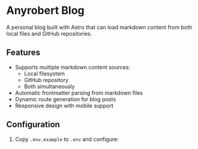 # Anyrobert Blog

A personal blog built with Astro that can load markdown content from both local files and GitHub repositories.

## Features

- Supports multiple markdown content sources:
  - Local filesystem
  - GitHub repository
  - Both simultaneously
- Automatic frontmatter parsing from markdown files
- Dynamic route generation for blog posts
- Responsive design with mobile support

## Configuration

1. Copy `.env.example` to `.env` and configure:
